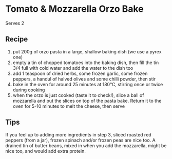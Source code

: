 # Tomato & Mozzarella Orzo Bake

Serves 2

## Recipe

1. put 200g of orzo pasta in a large, shallow baking dish (we use a pyrex one)
2. empty a tin of chopped tomatoes into the baking dish, then fill the tin 3/4 full with cold water and add the water to the dish too
3. add 1 teaspoon of dried herbs, some frozen garlic, some frozen peppers, a handul of halved olives and some chilli powder, then stir
4. bake in the oven for around 25 minutes at 180°C, stirring once or twice during cooking
5. when the orzo is just cooked (taste it to check!), slice a ball of mozzarella and put the slices on top of the pasta bake. Return it to the oven for 5-10 minutes to melt the cheese, then serve

## Tips

If you feel up to adding more ingredients in step 3, sliced roasted red peppers (from a jar), frozen spinach and/or frozen peas are nice too. A drained tin of butter beans, mixed in when you add the mozzarella, might be nice too, and would add extra protein.
